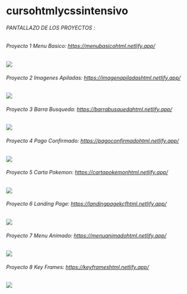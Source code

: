 # cursohtmlycssintensivo

###### PANTALLAZO DE LOS PROYECTOS :


###### Proyecto 1 Menu Basico: https://menubasicohtml.netlify.app/
![](https://i.ibb.co/0Yjd7CM/Captura.png)


###### Proyecto 2 Imagenes Apiladas: https://imagenapiladashtml.netlify.app/
![](https://i.ibb.co/4WK5n14/imagenesapiladas.png)


###### Proyecto 3 Barra Busqueda: https://barrabusquedahtml.netlify.app/
![](https://i.ibb.co/JvPqpKM/barrabusqueda.png)


###### Proyecto 4 Pago Confirmado: https://pagoconfirmadohtml.netlify.app/
![](https://i.ibb.co/3d5XhY7/pagoconfirmado.png)


###### Proyecto 5 Carta Pokemon: https://cartapokemonhtml.netlify.app/
![](https://i.ibb.co/0FFpBrc/cartapokemon.png)


###### Proyecto 6 Landing Page: https://landingpagekcfhtml.netlify.app/
![](https://i.ibb.co/Xjy8D6Z/landingpagehtml.png)


###### Proyecto 7 Menu Animado: https://menuanimadohtml.netlify.app/
![](https://i.ibb.co/qsZk5Fc/menuanimado.png)


###### Proyecto 8 Key Frames: https://keyframeshtml.netlify.app/
![](https://i.ibb.co/tsKgfzv/keyframes.png)

